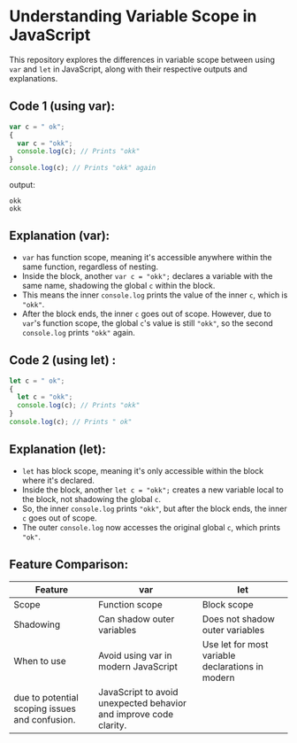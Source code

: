 # Understanding Variable Scope in JavaScript

This repository explores the differences in variable scope between using `var` and `let` in JavaScript, along with their respective outputs and explanations.

## Code 1 (using var):

```javascript
var c = " ok";
{
  var c = "okk";
  console.log(c); // Prints "okk"
}
console.log(c); // Prints "okk" again
```
output: 
```
okk
okk
```
## Explanation (var):

- `var` has function scope, meaning it's accessible anywhere within the same function, regardless of nesting.
- Inside the block, another `var c = "okk";` declares a variable with the same name, shadowing the global `c` within the block.
- This means the inner `console.log` prints the value of the inner `c`, which is `"okk"`.
- After the block ends, the inner `c` goes out of scope. However, due to `var`'s function scope, the global `c`'s value is still `"okk"`, so the second `console.log` prints `"okk"` again.
## Code 2 (using let) :
```javascript
let c = " ok";
{
  let c = "okk";
  console.log(c); // Prints "okk"
}
console.log(c); // Prints " ok"
```
## Explanation (let):

- `let` has block scope, meaning it's only accessible within the block where it's declared.
- Inside the block, another `let c = "okk";` creates a new variable local to the block, not shadowing the global `c`.
- So, the inner `console.log` prints `"okk"`, but after the block ends, the inner `c` goes out of scope.
- The outer `console.log` now accesses the original global `c`, which prints `"ok"`.
## Feature Comparison:

| Feature     | var                               | let                                            |
|-------------|-----------------------------------|------------------------------------------------|
| Scope       | Function scope                    | Block scope                                    |
| Shadowing   | Can shadow outer variables        | Does not shadow outer variables                |
| When to use | Avoid using var in modern JavaScript | Use let for most variable declarations in modern 
due to potential scoping issues and confusion.| JavaScript to avoid unexpected behavior and improve code clarity. |
